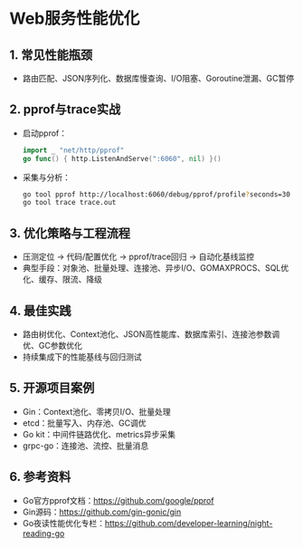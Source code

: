 # Web服务性能优化

## 1. 常见性能瓶颈

- 路由匹配、JSON序列化、数据库慢查询、I/O阻塞、Goroutine泄漏、GC暂停

## 2. pprof与trace实战

- 启动pprof：

  ```go
  import _ "net/http/pprof"
  go func() { http.ListenAndServe(":6060", nil) }()
  ```

- 采集与分析：

  ```bash
  go tool pprof http://localhost:6060/debug/pprof/profile?seconds=30
  go tool trace trace.out
  ```

## 3. 优化策略与工程流程

- 压测定位 -> 代码/配置优化 -> pprof/trace回归 -> 自动化基线监控
- 典型手段：对象池、批量处理、连接池、异步I/O、GOMAXPROCS、SQL优化、缓存、限流、降级

## 4. 最佳实践

- 路由树优化、Context池化、JSON高性能库、数据库索引、连接池参数调优、GC参数优化
- 持续集成下的性能基线与回归测试

## 5. 开源项目案例

- Gin：Context池化、零拷贝I/O、批量处理
- etcd：批量写入、内存池、GC调优
- Go kit：中间件链路优化、metrics异步采集
- grpc-go：连接池、流控、批量消息

## 6. 参考资料

- Go官方pprof文档：<https://github.com/google/pprof>
- Gin源码：<https://github.com/gin-gonic/gin>
- Go夜读性能优化专栏：<https://github.com/developer-learning/night-reading-go>
